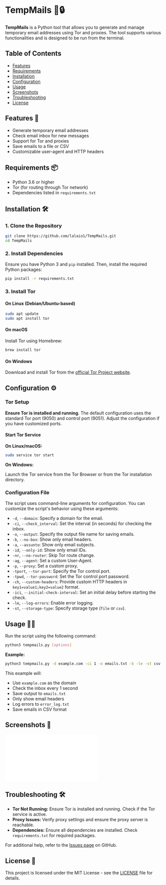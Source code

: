 # TempMails 📧🔒

**TempMails** is a Python tool that allows you to generate and manage temporary email addresses using Tor and proxies. The tool supports various functionalities and is designed to be run from the terminal.

## Table of Contents

- [Features](#features)
- [Requirements](#requirements)
- [Installation](#installation)
- [Configuration](#configuration)
- [Usage](#usage)
- [Screenshots](#screenshots)
- [Troubleshooting](#troubleshooting)
- [License](#license)

## Features 🚀

- Generate temporary email addresses
- Check email inbox for new messages
- Support for Tor and proxies
- Save emails to a file or CSV
- Customizable user-agent and HTTP headers

## Requirements 📦

- Python 3.6 or higher
- Tor (for routing through Tor network)
- Dependencies listed in `requirements.txt`

## Installation 🛠️

### 1. Clone the Repository

```bash
git clone https://github.com/lalaio1/TempMails.git
cd TempMails
```

### 2. Install Dependencies

Ensure you have Python 3 and `pip` installed. Then, install the required Python packages:

```bash
pip install -r requirements.txt
```

### 3. Install Tor

#### On Linux (Debian/Ubuntu-based)

```bash
sudo apt update
sudo apt install tor
```

#### On macOS

Install Tor using Homebrew:

```bash
brew install tor
```

#### On Windows

Download and install Tor from the [official Tor Project website](https://www.torproject.org/download/).

## Configuration ⚙️

### Tor Setup

**Ensure Tor is installed and running**. The default configuration uses the standard Tor port (9050) and control port (9051). Adjust the configuration if you have customized ports.

#### Start Tor Service

**On Linux/macOS:**

```bash
sudo service tor start
```

**On Windows:**

Launch the Tor service from the Tor Browser or from the Tor installation directory.

### Configuration File

The script uses command-line arguments for configuration. You can customize the script's behavior using these arguments:

- `-d`, `--domain`: Specify a domain for the email.
- `-ci`, `--check_interval`: Set the interval (in seconds) for checking the inbox.
- `-o`, `--output`: Specify the output file name for saving emails.
- `-b`, `--no-box`: Show only email headers.
- `-a`, `--assunto`: Show only email subjects.
- `-id`, `--only-id`: Show only email IDs.
- `-nr`, `--no-router`: Skip Tor route change.
- `-ag`, `--agent`: Set a custom User-Agent.
- `-p`, `--proxy`: Set a custom proxy.
- `-tport`, `--tor-port`: Specify the Tor control port.
- `-tpwd`, `--tor-password`: Set the Tor control port password.
- `-ch`, `--custom-headers`: Provide custom HTTP headers in `key1=value1;key2=value2` format.
- `-ici`, `--initial-check-interval`: Set an initial delay before starting the check.
- `-le`, `--log-errors`: Enable error logging.
- `-st`, `--storage-type`: Specify storage type (`file` or `csv`).

## Usage 🏃‍♂️

Run the script using the following command:

```bash
python3 tempmails.py [options]
```

**Example:**

```bash
python3 tempmails.py -d example.com -ci 1 -o emails.txt -b -le -st csv
```

This example will:
- Use `example.com` as the domain
- Check the inbox every 1 second
- Save output to `emails.txt`
- Only show email headers
- Log errors to `error_log.txt`
- Save emails in CSV format

## Screenshots 📸

![Screenshot 1](Imagem.pgn)

## Troubleshooting 🛠️

- **Tor Not Running:** Ensure Tor is installed and running. Check if the Tor service is active.
- **Proxy Issues:** Verify proxy settings and ensure the proxy server is reachable.
- **Dependencies:** Ensure all dependencies are installed. Check `requirements.txt` for required packages.

For additional help, refer to the [Issues page](https://github.com/lalaio1/TempMails/issues) on GitHub.

## License 📜

This project is licensed under the MIT License - see the [LICENSE](LICENSE) file for details.

